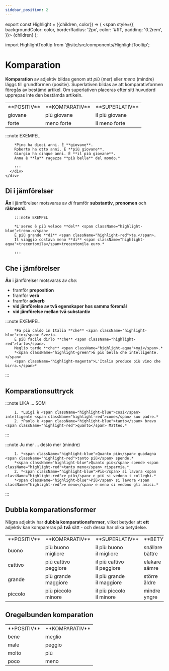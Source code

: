 ```yaml
---
sidebar_position: 2
---
```


export const Highlight = ({children, color}) => (
  <span
    style={{
      backgroundColor: color,
      borderRadius: '2px',
      color: '#fff',
      padding: '0.2rem',
    }}>
    {children}
  </span>
);

import HighlightTooltip from '@site/src/components/HighlightTooltip';

# <Highlight color="#0f025b">Komparation</Highlight>

**Komparation** av adjektiv bildas genom att *più* (mer) eller *meno* (mindre) läggs till grundformen (positiv). Superlativen bildas av att komparativformen föregås av bestämd artikel. Om superlativen placeras efter sitt huvudord upprepas inte den bestämda artikeln.

<div className="row">
<div className="col col--7">
<table>
  <tbody>
    <tr>
      <td style={{ textAlign: 'center' }}>**POSITIV**</td>
      <td style={{ textAlign: 'center' }}>**KOMPARATIV**</td>
      <td style={{ textAlign: 'center' }}>**SUPERLATIV**</td>
    </tr>
    <tr>
      <td><div style={{ border: '4px solid var(--highlight)', padding: '10px', fontSize: '20px', fontWeight: 'bold', borderRadius: '5px', color: 'var(--highlight)', textAlign: 'center' }}> giovane </div></td>
      <td><div style={{ border: '4px solid var(--highlight)', padding: '10px', fontSize: '20px', fontWeight: 'bold', borderRadius: '5px', color: 'var(--highlight)', textAlign: 'center' }}> più giovane </div></td>
      <td><div style={{ border: '4px solid var(--highlight)', padding: '10px', fontSize: '20px', fontWeight: 'bold', borderRadius: '5px', color: 'var(--highlight)', textAlign: 'center' }}> il più giovane </div></td>
    </tr>
    <tr>
      <td><div style={{ border: '4px solid var(--highlight)', padding: '10px', fontSize: '20px', fontWeight: 'bold', borderRadius: '5px', color: 'var(--highlight)', textAlign: 'center' }}> forte </div></td>
      <td><div style={{ border: '4px solid var(--highlight)', padding: '10px', fontSize: '20px', fontWeight: 'bold', borderRadius: '5px', color: 'var(--highlight)', textAlign: 'center' }}> meno forte </div></td>
      <td><div style={{ border: '4px solid var(--highlight)', padding: '10px', fontSize: '20px', fontWeight: 'bold', borderRadius: '5px', color: 'var(--highlight)', textAlign: 'center' }}> il meno forte </div></td>
    </tr>
  </tbody>
</table>
      </div>
      <div className="col col--5">
        :::note EXEMPEL

        *Pino ha dieci anni. È **giovane**.     
        Roberto ha otto anni. È **più giovane**.    
        Giorgio ha cinque anni. È **il più giovane**.    
        Anna è **la** ragazza **più bella** del mondo.* 

        :::
      </div>
    </div>

## <Highlight color="#0f025b">Di i jämförelser</Highlight>

**Än** i jämförelser motsvaras av *di* framför 
<span className="highlight-blue">**substantiv**</span>, 
<span className="highlight-red">**pronomen**</span> och 
<span className="highlight-aqua">**räkneord**</span>.

        :::note EXEMPEL

        *L'aereo è più veloce **del** <span className="highlight-blue">treno.</span>     
        È più grande **di** <span className="highlight-red">te.</span>.     
        Il viaggio costava meno **di** <span className="highlight-aqua">trecentomila</span>trecentomila euro.*     

        :::

## <Highlight color="#0f025b">Che i jämförelser</Highlight>

**Än** i jämförelser motsvaras av *che*:
- framför <span className="highlight-blue">**preposition**</span>
- framför <span className="highlight-red">**verb**</span>
- framför <span className="highlight-aqua">**adverb**</span>
- <span className="highlight-green">**vid jämförelse av två egenskaper hos samma föremål**</span>
- <span className="highlight-magenta">**vid jämförelse mellan två substantiv**</span>

:::note EXEMPEL

        *Fa più caldo in Italia **che** <span className="highlight-blue">in</span> Svezia.     
        È più facile dirlo **che** <span className="highlight-red">farlo</span>.     
        Meglio tarde **che** <span className="highlight-aqua">mai</span>.*     
        *<span className="highlight-green">È più bella che intelligente.</span>    
        <span className="highlight-magenta">L'Italia produce più vino che birra.</span>*

  :::

## <Highlight color="#0f025b">Komparationsuttryck</Highlight>

:::note <span className="highlight-blue">LIKA</span> ... <span className="highlight-red">SOM</span>

        1. *Luigi è <span className="highlight-blue">così</span> intelligente <span className="highlight-red">come</span> suo padre.*      
        2. *Paolo è <span className="highlight-blue">tanto</span> bravo <span className="highlight-red">quanto</span> Matteo.*     
  :::

  :::note <span className="highlight-blue">Ju mer</span> ... <span className="highlight-red">desto mer (mindre)</span>

        1. *<span className="highlight-blue">Quanto più</span> guadagna <span className="highlight-red">tanto più</span> spende.*   
        *<span className="highlight-blue">Quanto più</span> spende <span className="highlight-red">tanto meno</span> risparmia.* 
        2. *<span className="highlight-blue">Più</span> si lavora <span className="highlight-red">e più</span> e più si vedono i colleghi.*     
        *<span className="highlight-blue">Più</span> si lavora <span className="highlight-red">e meno</span> e meno si vedono gli amici.*        
  :::

  ## <Highlight color="#0f025b">Dubbla komparationsformer</Highlight>

Några adjektiv har **dubbla komparationsformer**, vilket betyder att **ett** adjektiv kan kompareras på **två** sätt - och dessa har olika betydelse.

<table>
  <tbody>
    <tr>
      <td style={{ textAlign: 'center' }}>**POSITIV**</td>
      <td style={{ textAlign: 'center' }}>**KOMPARATIV**</td>
      <td style={{ textAlign: 'center' }}>**SUPERLATIV**</td>
      <td style={{ textAlign: 'center' }}>**BETYDELSE**</td>
    </tr>
    <tr>
      <td><div style={{ border: '4px solid var(--highlight)', padding: '10px', fontSize: '20px', fontWeight: 'bold', borderRadius: '5px', color: 'var(--highlight)', textAlign: 'center' }}> buono </div></td>
      <td><div style={{ border: '4px solid var(--highlight)', padding: '10px', fontSize: '20px', fontWeight: 'bold', borderRadius: '5px', color: 'var(--highlight)', textAlign: 'center' }}> più buono </div><div style={{ border: '4px solid var(--highlight)', padding: '10px', fontSize: '20px', fontWeight: 'bold', borderRadius: '5px', color: 'var(--highlight)', textAlign: 'center', marginBlock:'4px' }}> migliore </div></td>
      <td><div style={{ border: '4px solid var(--highlight)', padding: '10px', fontSize: '20px', fontWeight: 'bold', borderRadius: '5px', color: 'var(--highlight)', textAlign: 'center' }}> il più buono </div><div style={{ border: '4px solid var(--highlight)', padding: '10px', fontSize: '20px', fontWeight: 'bold', borderRadius: '5px', color: 'var(--highlight)', textAlign: 'center', marginBlock:'4px' }}> il migliore </div></td>
      <td><div style={{ border: '4px solid var(--highlight)', padding: '10px', fontSize: '20px', fontWeight: 'bold', borderRadius: '5px', color: 'var(--highlight)', textAlign: 'center' }}> snällare </div><div style={{ border: '4px solid var(--highlight)', padding: '10px', fontSize: '20px', fontWeight: 'bold', borderRadius: '5px', color: 'var(--highlight)', textAlign: 'center', marginBlock:'4px' }}> bättre </div></td>
    </tr>
    <tr>
      <td><div style={{ border: '4px solid var(--highlight)', padding: '10px', fontSize: '20px', fontWeight: 'bold', borderRadius: '5px', color: 'var(--highlight)', textAlign: 'center' }}> cattivo </div></td>
      <td><div style={{ border: '4px solid var(--highlight)', padding: '10px', fontSize: '20px', fontWeight: 'bold', borderRadius: '5px', color: 'var(--highlight)', textAlign: 'center' }}> più cattivo </div><div style={{ border: '4px solid var(--highlight)', padding: '10px', fontSize: '20px', fontWeight: 'bold', borderRadius: '5px', color: 'var(--highlight)', textAlign: 'center', marginBlock:'4px' }}> peggiore </div></td>
      <td><div style={{ border: '4px solid var(--highlight)', padding: '10px', fontSize: '20px', fontWeight: 'bold', borderRadius: '5px', color: 'var(--highlight)', textAlign: 'center' }}> il più cattivo </div><div style={{ border: '4px solid var(--highlight)', padding: '10px', fontSize: '20px', fontWeight: 'bold', borderRadius: '5px', color: 'var(--highlight)', textAlign: 'center', marginBlock:'4px' }}> il peggiore </div></td>
      <td><div style={{ border: '4px solid var(--highlight)', padding: '10px', fontSize: '20px', fontWeight: 'bold', borderRadius: '5px', color: 'var(--highlight)', textAlign: 'center' }}> elakare </div><div style={{ border: '4px solid var(--highlight)', padding: '10px', fontSize: '20px', fontWeight: 'bold', borderRadius: '5px', color: 'var(--highlight)', textAlign: 'center', marginBlock:'4px' }}> sämre </div></td>
    </tr>
    <tr>
      <td><div style={{ border: '4px solid var(--highlight)', padding: '10px', fontSize: '20px', fontWeight: 'bold', borderRadius: '5px', color: 'var(--highlight)', textAlign: 'center' }}> grande </div></td>
      <td><div style={{ border: '4px solid var(--highlight)', padding: '10px', fontSize: '20px', fontWeight: 'bold', borderRadius: '5px', color: 'var(--highlight)', textAlign: 'center' }}> più grande </div><div style={{ border: '4px solid var(--highlight)', padding: '10px', fontSize: '20px', fontWeight: 'bold', borderRadius: '5px', color: 'var(--highlight)', textAlign: 'center', marginBlock:'4px' }}> maggiore </div></td>
      <td><div style={{ border: '4px solid var(--highlight)', padding: '10px', fontSize: '20px', fontWeight: 'bold', borderRadius: '5px', color: 'var(--highlight)', textAlign: 'center' }}> il più grande </div><div style={{ border: '4px solid var(--highlight)', padding: '10px', fontSize: '20px', fontWeight: 'bold', borderRadius: '5px', color: 'var(--highlight)', textAlign: 'center', marginBlock:'4px' }}> il maggiore </div></td>
      <td><div style={{ border: '4px solid var(--highlight)', padding: '10px', fontSize: '20px', fontWeight: 'bold', borderRadius: '5px', color: 'var(--highlight)', textAlign: 'center' }}> större </div><div style={{ border: '4px solid var(--highlight)', padding: '10px', fontSize: '20px', fontWeight: 'bold', borderRadius: '5px', color: 'var(--highlight)', textAlign: 'center', marginBlock:'4px' }}> äldre </div></td>
    </tr>
    <tr>
      <td><div style={{ border: '4px solid var(--highlight)', padding: '10px', fontSize: '20px', fontWeight: 'bold', borderRadius: '5px', color: 'var(--highlight)', textAlign: 'center' }}> piccolo </div></td>
      <td><div style={{ border: '4px solid var(--highlight)', padding: '10px', fontSize: '20px', fontWeight: 'bold', borderRadius: '5px', color: 'var(--highlight)', textAlign: 'center' }}> più piccolo </div><div style={{ border: '4px solid var(--highlight)', padding: '10px', fontSize: '20px', fontWeight: 'bold', borderRadius: '5px', color: 'var(--highlight)', textAlign: 'center', marginBlock:'4px' }}> minore </div></td>
      <td><div style={{ border: '4px solid var(--highlight)', padding: '10px', fontSize: '20px', fontWeight: 'bold', borderRadius: '5px', color: 'var(--highlight)', textAlign: 'center' }}> il più piccolo </div><div style={{ border: '4px solid var(--highlight)', padding: '10px', fontSize: '20px', fontWeight: 'bold', borderRadius: '5px', color: 'var(--highlight)', textAlign: 'center', marginBlock:'4px' }}> il minore </div></td>
      <td><div style={{ border: '4px solid var(--highlight)', padding: '10px', fontSize: '20px', fontWeight: 'bold', borderRadius: '5px', color: 'var(--highlight)', textAlign: 'center' }}> mindre </div><div style={{ border: '4px solid var(--highlight)', padding: '10px', fontSize: '20px', fontWeight: 'bold', borderRadius: '5px', color: 'var(--highlight)', textAlign: 'center', marginBlock:'4px' }}> yngre </div></td>
    </tr>
  </tbody>
</table>

  ## <Highlight color="#0f025b">Oregelbunden komparation</Highlight>

<table>
  <tbody>
    <tr>
      <td style={{ textAlign: 'center' }}>**POSITIV**</td>
      <td style={{ textAlign: 'center' }}>**KOMPARATIV**</td>
    </tr>
    <tr>
      <td><div style={{ border: '4px solid var(--highlight)', padding: '10px', fontSize: '20px', fontWeight: 'bold', borderRadius: '5px', color: 'var(--highlight)', textAlign: 'center' }}> bene </div></td>
      <td><div style={{ border: '4px solid var(--highlight)', padding: '10px', fontSize: '20px', fontWeight: 'bold', borderRadius: '5px', color: 'var(--highlight)', textAlign: 'center' }}> meglio </div></td>
    </tr>
    <tr>
      <td><div style={{ border: '4px solid var(--highlight)', padding: '10px', fontSize: '20px', fontWeight: 'bold', borderRadius: '5px', color: 'var(--highlight)', textAlign: 'center' }}> male </div></td>
      <td><div style={{ border: '4px solid var(--highlight)', padding: '10px', fontSize: '20px', fontWeight: 'bold', borderRadius: '5px', color: 'var(--highlight)', textAlign: 'center' }}> peggio </div></td>
    </tr>
    <tr>
      <td><div style={{ border: '4px solid var(--highlight)', padding: '10px', fontSize: '20px', fontWeight: 'bold', borderRadius: '5px', color: 'var(--highlight)', textAlign: 'center' }}> molto </div></td>
      <td><div style={{ border: '4px solid var(--highlight)', padding: '10px', fontSize: '20px', fontWeight: 'bold', borderRadius: '5px', color: 'var(--highlight)', textAlign: 'center' }}> più </div></td>
    </tr>
    <tr>
      <td><div style={{ border: '4px solid var(--highlight)', padding: '10px', fontSize: '20px', fontWeight: 'bold', borderRadius: '5px', color: 'var(--highlight)', textAlign: 'center' }}> poco </div></td>
      <td><div style={{ border: '4px solid var(--highlight)', padding: '10px', fontSize: '20px', fontWeight: 'bold', borderRadius: '5px', color: 'var(--highlight)', textAlign: 'center' }}> meno </div></td>
    </tr>
</tbody>
</table>